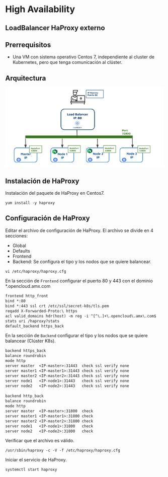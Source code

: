 # High Availability



## LoadBalancer HaProxy externo 
## Prerrequisitos 
- Una VM  con sistema operativo Centos 7, independiente al cluster de Kubernetes, pero que tenga comunicación al clúster. 

## Arquitectura 
![Haproxy](https://github.com/VerMunoz/OpenCloud/blob/master/images/ingres-k8s.png?raw=true)

## Instalación de HaProxy
Instalación del paquete de HaProxy en Centos7. 

```
yum install -y haproxy
```
## Configuración de HaProxy 
Editar el archivo de configuración de HaProxy. El archivo se divide en 4 secciones: 

- Global
- Defaults
- Frontend
- Backend: Se configura el tipo y los nodos que se quiere balancear. 

```
vi /etc/haproxy/haproxy.cfg
```
En la sección de ``Frontend`` configurar el puerto 80 y 443 con el dominio *.opencloud.amx.com 
```
frontend http_front
bind *:80
bind *:443 ssl crt /etc/ssl/secret-k8s/tls.pem
reqadd X-Forwarded-Proto:\ https
acl valid_domains hdr(host) -m reg -i ^[^\.]+\.opencloud\.amx\.com$
stats uri /haproxy?stats
default_backend https_back
```
En la sección de ``Backend`` configurar el tipo y los nodos que se quiere balancear (Clúster K8s).
```
backend https_back
balance roundrobin
mode http
server master  <IP-master>:31443  check ssl verify none
server master1 <IP-master1>:31443 check ssl verify none
server master2 <IP-master2>:31443 check ssl verify none
server node1   <IP-node1>:31443   check ssl verify none
server node2   <IP-node2>:31443   check ssl verify none

backend http_back
balance roundrobin
mode http
server master  <IP-master>:31800  check
server master1 <IP-master1>:31800 check
server master2 <IP-master2>:31800 check
server node1   <IP-node1>:31800   check
server node2   <IP-node2>:31800   check
```
Verificar que el archivo es válido. 
```
/usr/sbin/haproxy -c -V -f /etc/haproxy/haproxy.cfg
```
Iniciar el servicio de HaProxy.
```
systemctl start haproxy 
```


